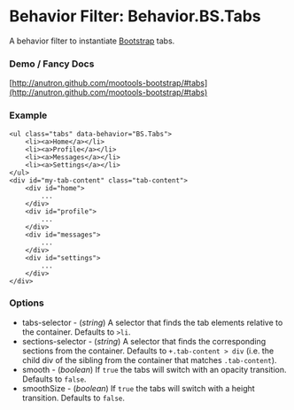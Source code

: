 Behavior Filter: Behavior.BS.Tabs
===================================

A behavior filter to instantiate [Bootstrap](http://twitter.github.com/bootstrap/#tabs) tabs.

### Demo / Fancy Docs

[http://anutron.github.com/mootools-bootstrap/#tabs](http://anutron.github.com/mootools-bootstrap/#tabs)

### Example

	<ul class="tabs" data-behavior="BS.Tabs">
		<li><a>Home</a></li>
		<li><a>Profile</a></li>
		<li><a>Messages</a></li>
		<li><a>Settings</a></li>
	</ul>
	<div id="my-tab-content" class="tab-content">
		<div id="home">
			...
		</div>
		<div id="profile">
			...
		</div>
		<div id="messages">
			...
		</div>
		<div id="settings">
			...
		</div>
	</div>

### Options

* tabs-selector - (*string*) A selector that finds the tab elements relative to the container. Defaults to `>li`.
* sections-selector - (*string*) A selector that finds the corresponding sections from the container. Defaults to `+.tab-content > div` (i.e. the child div of the sibling from the container that matches `.tab-content`).
* smooth - (*boolean*) If `true` the tabs will switch with an opacity transition. Defaults to `false`.
* smoothSize - (*boolean*) If `true` the tabs will switch with a height transition. Defaults to `false`.